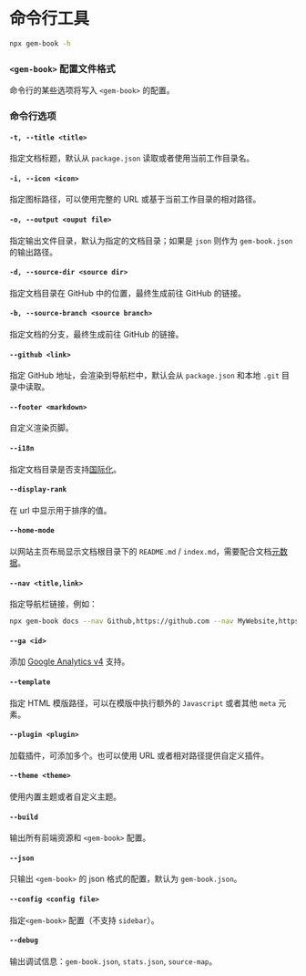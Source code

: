 # 命令行工具

```bash
npx gem-book -h
```

### `<gem-book>` 配置文件格式

命令行的某些选项将写入 `<gem-book>` 的配置。

<gbp-raw src="/src/common/config.ts"></gbp-raw>

### 命令行选项

#### `-t, --title <title>`

指定文档标题，默认从 `package.json` 读取或者使用当前工作目录名。

#### `-i, --icon <icon>`

指定图标路径，可以使用完整的 URL 或基于当前工作目录的相对路径。

#### `-o, --output <ouput file>`

指定输出文件目录，默认为指定的文档目录；如果是 `json` 则作为 `gem-book.json` 的输出路径。

#### `-d, --source-dir <source dir>`

指定文档目录在 GitHub 中的位置，最终生成前往 GitHub 的链接。

#### `-b, --source-branch <source branch>`

指定文档的分支，最终生成前往 GitHub 的链接。

#### `--github <link>`

指定 GitHub 地址，会渲染到导航栏中，默认会从 `package.json` 和本地 `.git` 目录中读取。

#### `--footer <markdown>`

自定义渲染页脚。

#### `--i18n`

指定文档目录是否支持[国际化](./002-i18n.md)。

#### `--display-rank`

在 url 中显示用于排序的值。

#### `--home-mode`

以网站主页布局显示文档根目录下的 `README.md` / `index.md`，需要配合文档[元数据](./004-metadata.md)。

#### `--nav <title,link>`

指定导航栏链接，例如：

```bash
npx gem-book docs --nav Github,https://github.com --nav MyWebsite,https://my.website
```

#### `--ga <id>`

添加 [Google Analytics v4](https://developers.google.com/analytics/devguides/collection/ga4) 支持。

#### `--template`

指定 HTML 模版路径，可以在模版中执行额外的 `Javascript` 或者其他 `meta` 元素。

#### `--plugin <plugin>`

加载插件，可添加多个。也可以使用 URL 或者相对路径提供自定义插件。

#### `--theme <theme>`

使用内置主题或者自定义主题。

#### `--build`

输出所有前端资源和 `<gem-book>` 配置。

#### `--json`

只输出 `<gem-book>` 的 json 格式的配置，默认为 `gem-book.json`。

#### `--config <config file>`

指定`<gem-book>` 配置（不支持 `sidebar`）。

#### `--debug`

输出调试信息：`gem-book.json`, `stats.json`, `source-map`。
